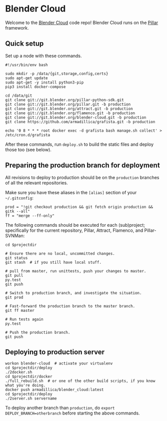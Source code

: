 # Blender Cloud

Welcome to the [Blender Cloud](https://cloud.blender.org/) code repo!
Blender Cloud runs on the [Pillar](https://pillarframework.org/) framework.

## Quick setup
Set up a node with these commands.

```
#!/usr/bin/env bash

sudo mkdir -p /data/{git,storage,config,certs}
sudo apt-get update
sudo apt-get -y install python3-pip
pip3 install docker-compose

cd /data/git
git clone git://git.blender.org/pillar-python-sdk.git
git clone git://git.blender.org/pillar.git -b production
git clone git://git.blender.org/attract.git -b production
git clone git://git.blender.org/flamenco.git -b production
git clone git://git.blender.org/blender-cloud.git -b production
git clone https://github.com/armadillica/grafista.git -b production

echo '0 8 * * * root docker exec -d grafista bash manage.sh collect' > /etc/cron.d/grafista

```

After these commands, run `deploy.sh` to build the static files and deploy
those too (see below).


## Preparing the production branch for deployment

All revisions to deploy to production should be on the `production` branches of all the relevant
repositories.

Make sure you have these aliases in the `[alias]` section of your `~/.gitconfig`:

```
prod = "!git checkout production && git fetch origin production && gitk --all"
ff = "merge --ff-only"
```

The following commands should be executed for each (sub)project; specifically for
the current repository, Pillar, Attract, Flamenco, and Pillar-SVNMan:

```
cd $projectdir

# Ensure there are no local, uncommitted changes.
git status
git stash  # if you still have local stuff.

# pull from master, run unittests, push your changes to master.
git pull
py.test
git push

# Switch to production branch, and investigate the situation.
git prod

# Fast-forward the production branch to the master branch.
git ff master

# Run tests again
py.test

# Push the production branch.
git push
```

## Deploying to production server

```
workon blender-cloud  # activate your virtualenv
cd $projectdir/deploy
./2docker.sh
cd $projectdir/docker
./full_rebuild.sh  # or one of the other build scripts, if you know what you're doing.
docker push armadillica/blender_cloud:latest
cd $projectdir/deploy
./2server.sh servername
```

To deploy another branch than `production`, do `export DEPLOY_BRANCH=otherbranch` before starting
the above commands.
